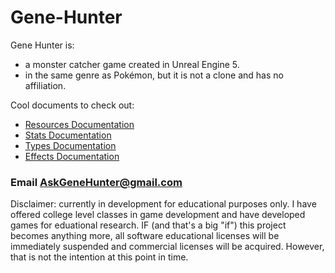 # Gene-Hunter
Gene Hunter is:
 - a monster catcher game created in Unreal Engine 5. 
 - in the same genre as Pokémon, but it is not a clone and has no affiliation.
 
Cool documents to check out: 
 - [Resources Documentation](Documentation/Resources-Documentation/resources-documentation.pdf)
 - [Stats Documentation](Documentation/Stats-Documentation/stats-documentation.pdf)
 - [Types Documentation](Documentation/Types-Documentation/types-documentation.pdf)
 - [Effects Documentation](Documentation/Effects-Documentation/effects-documentation.pdf)
 
 ### Email AskGeneHunter@gmail.com

Disclaimer: currently in development for educational purposes only. I have offered college level classes in game development and have developed games for eduational research. IF (and that's a big "if") this project becomes anything more, all software educational licenses will be immediately suspended and commercial licenses will be acquired. However, that is not the intention at this point in time.
